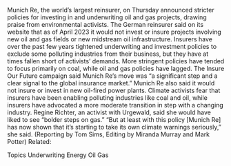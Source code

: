 Munich Re, the world’s largest reinsurer, on Thursday announced stricter policies for investing in and underwriting oil and gas projects, drawing praise from environmental activists.
The German reinsurer said on its website that as of April 2023 it would not invest or insure projects involving new oil and gas fields or new midstream oil infrastructure.
Insurers have over the past few years tightened underwriting and investment policies to exclude some polluting industries from their business, but they have at times fallen short of activists’ demands.
More stringent policies have tended to focus primarily on coal, while oil and gas policies have lagged.
The Insure Our Future campaign said Munich Re’s move was “a significant step and a clear signal to the global insurance market.”
Munich Re also said it would not insure or invest in new oil-fired power plants.
Climate activists fear that insurers have been enabling polluting industries like coal and oil, while insurers have advocated a more moderate transition in step with a changing industry.
Regine Richter, an activist with Urgewald, said she would have liked to see “bolder steps on gas.”
“But at least with this policy [Munich Re] has now shown that it’s starting to take its own climate warnings seriously,” she said.
(Reporting by Tom Sims, Editing by Miranda Murray and Mark Potter)
Related:

Topics
Underwriting
Energy
Oil Gas
